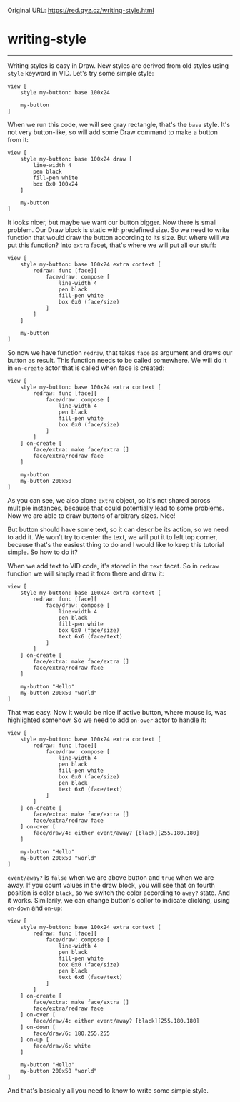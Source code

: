 Original URL: <https://red.qyz.cz/writing-style.html>

# writing-style

* * *

Writing styles is easy in Draw. New styles are derived from old styles using `style` keyword in VID. Let's try some simple style:

```
view [
    style my-button: base 100x24

    my-button
]
```

When we run this code, we will see gray rectangle, that's the `base` style. It's not very button-like, so will add some Draw command to make a button from it:

```
view [
    style my-button: base 100x24 draw [
        line-width 4
        pen black
        fill-pen white
        box 0x0 100x24
    ]

    my-button
]
```

It looks nicer, but maybe we want our button bigger. Now there is small problem. Our Draw block is static with predefined size. So we need to write function that would draw the button according to its size. But where will we put this function? Into `extra` facet, that's where we will put all our stuff:

```
view [
    style my-button: base 100x24 extra context [
        redraw: func [face][
            face/draw: compose [
                line-width 4
                pen black
                fill-pen white
                box 0x0 (face/size)
            ]
        ]
    ]

    my-button
]
```

So now we have function `redraw`, that takes `face` as argument and draws our button as result. This function needs to be called somewhere. We will do it in `on-create` actor that is called when face is created:

```
view [
    style my-button: base 100x24 extra context [
        redraw: func [face][
            face/draw: compose [
                line-width 4
                pen black
                fill-pen white
                box 0x0 (face/size)
            ]
        ]
    ] on-create [
        face/extra: make face/extra []
        face/extra/redraw face
    ]

    my-button
    my-button 200x50
]
```

As you can see, we also clone `extra` object, so it's not shared across multiple instances, because that could potentially lead to some problems. Now we are able to draw buttons of arbitrary sizes. Nice!

But button should have some text, so it can describe its action, so we need to add it. We won't try to center the text, we will put it to left top corner, because that's the easiest thing to do and I would like to keep this tutorial simple. So how to do it?

When we add text to VID code, it's stored in the `text` facet. So in `redraw` function we will simply read it from there and draw it:

```
view [
    style my-button: base 100x24 extra context [
        redraw: func [face][
            face/draw: compose [
                line-width 4
                pen black
                fill-pen white
                box 0x0 (face/size)
                text 6x6 (face/text)
            ]
        ]
    ] on-create [
        face/extra: make face/extra []
        face/extra/redraw face
    ]

    my-button "Hello"
    my-button 200x50 "world"
]
```

That was easy. Now it would be nice if active button, where mouse is, was highlighted somehow. So we need to add `on-over` actor to handle it:

```
view [
    style my-button: base 100x24 extra context [
        redraw: func [face][
            face/draw: compose [
                line-width 4
                pen black
                fill-pen white
                box 0x0 (face/size)
                pen black
                text 6x6 (face/text)
            ]
        ]
    ] on-create [
        face/extra: make face/extra []
        face/extra/redraw face
    ] on-over [
        face/draw/4: either event/away? [black][255.180.180]
    ]

    my-button "Hello"
    my-button 200x50 "world"
]
```

`event/away?` is `false` when we are above button and `true` when we are away. If you count values in the draw block, you will see that on fourth position is color `black`, so we switch the color according to `away?` state. And it works. Similarily, we can change button's collor to indicate clicking, using `on-down` and `on-up`:

```
view [
    style my-button: base 100x24 extra context [
        redraw: func [face][
            face/draw: compose [
                line-width 4
                pen black
                fill-pen white
                box 0x0 (face/size)
                pen black
                text 6x6 (face/text)
            ]
        ]
    ] on-create [
        face/extra: make face/extra []
        face/extra/redraw face
    ] on-over [
        face/draw/4: either event/away? [black][255.180.180]
    ] on-down [
        face/draw/6: 180.255.255
    ] on-up [
        face/draw/6: white
    ]

    my-button "Hello"
    my-button 200x50 "world"
]
```

And that's basically all you need to know to write some simple style.
